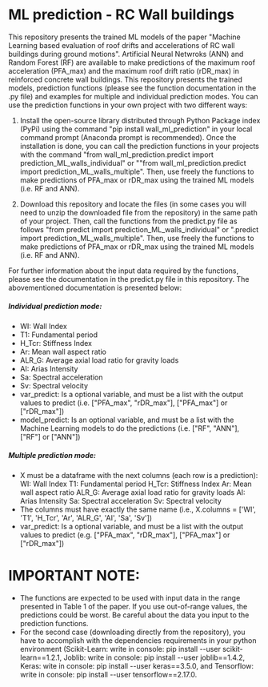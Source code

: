 # ML prediction - RC Wall buildings

This repository presents the trained ML models of the paper "Machine Learning based evaluation of roof drifts and accelerations of RC wall buildings during ground motions". Artificial Neural Netwroks (ANN) and Random Forest (RF) are available to make predictions of the maximum roof acceleration (PFA_max) and the maximum roof drift ratio (rDR_max) in reinforced concrete wall buildings. This repository presents the trained models, prediction functions (please see the function documentation in the .py file) and examples for multiple and individual prediction modes. You can use the prediction functions in your own project with two different ways:

1. Install the open-source library distributed through Python Package index (PyPi) using the command "pip install wall_ml_prediction" in your local command prompt (Anaconda prompt is recommended). Once the installation is done, you can call the prediction functions in your projects with the command "from wall_ml_prediction.predict import prediction_ML_walls_individual" or ""from wall_ml_prediction.predict import prediction_ML_walls_multiple". Then, use freely the functions to make predictions of PFA_max or rDR_max using the trained ML models (i.e. RF and ANN).

2. Download this repository and locate the files (in some cases you will need to unzip the downloaded file from the repository) in the same path of your project. Then, call the functions from the predict.py file as follows "from predict import prediction_ML_walls_individual" or ".predict import prediction_ML_walls_multiple". Then, use freely the functions to make predictions of PFA_max or rDR_max using the trained ML models (i.e. RF and ANN).

For further information about the input data required by the functions, please see the documentation in the predict.py file in this repository. The abovementioned documentation is presented below:


##### Individual prediction mode:
- WI: Wall Index
- T1: Fundamental period 
- H_Tcr: Stiffness Index
- Ar: Mean wall aspect ratio
- ALR_G: Average axial load ratio for gravity loads 
- AI: Arias Intensity
- Sa: Spectral acceleration 
- Sv: Spectral velocity
- var_predict: Is a optional variable, and must be a list with the output values to predict (i.e. ["PFA_max", "rDR_max"], ["PFA_max"] or ["rDR_max"])
- model_predict: Is an optional variable, and must be a list with the Machine Learning models to do the predictions (i.e. ["RF", "ANN"], ["RF"] or ["ANN"])

##### Multiple prediction mode:
- X must be a dataframe with the next columns (each row is a prediction):
        WI: Wall Index
        T1: Fundamental period 
        H_Tcr: Stiffness Index
        Ar: Mean wall aspect ratio
        ALR_G: Average axial load ratio for gravity loads 
        AI: Arias Intensity
        Sa: Spectral acceleration 
        Sv: Spectral velocity
- The columns must have exactly the same name (i.e., X.columns = ['WI', 'T1', 'H_Tcr', 'Ar', 'ALR_G', 'AI', 'Sa', 'Sv'])
- var_predict: Is a optional variable, and must be a list with the output values to predict (e.g. ["PFA_max", "rDR_max"], ["PFA_max"] or ["rDR_max"])

# IMPORTANT NOTE: 
- The functions are expected to be used with input data in the range presented in Table 1 of the paper. If you use out-of-range values, the predictions could be worst. Be careful about the data you input to the prediction functions.
- For the second case (downloading directly from the repository), you have to accomplish with the dependencies requirements in your python environment (Scikit-Learn: write in console: pip install --user scikit-learn==1.2.1, Joblib: write in console: pip install --user joblib==1.4.2, Keras: wite in console: pip install --user keras==3.5.0, and Tensorflow: write in console: pip install --user tensorflow==2.17.0.

